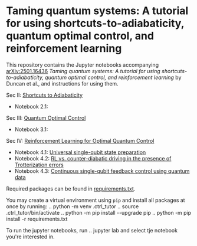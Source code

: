 # Taming quantum systems: A tutorial for using shortcuts-to-adiabaticity, quantum optimal control, and reinforcement learning

This repository contains the Jupyter notebooks accompanying [arXiv:2501.16436](https://arxiv.org/abs/2501.16436) *Taming quantum systems: A tutorial for using shortcuts-to-adiabaticity, quantum optimal control, and reinforcement learning* by Duncan et al., and instructions for using them.  


Sec II: [Shortcuts to Adiabaticity](shortcuts_to_adiabaticity)

* Notebook 2.1: 


Sec III: [Quantum Optimal Control](quantum_optimal_control)

* Notebook 3.1: 

Sec IV: [Reinforcement Learning for Optimal Quantum Control](reinforcement_learning)  

* Notebook 4.1: [Universal single-qubit state preparation](reinforcement_learning/PG-qubit)  
* Notebook 4.2: [RL vs. counter-diabatic driving in the presence of Trotterization errors](reinforcement_learning/PG-STA)  
* Notebook 4.3: [Continuous single-qubit feedback control using quantum data](reinforcement_learning/PG-quantum_data)  


Required packages can be found in [requirements.txt](./requirements.txt). 

You may create a virtual environment using `pip` and install all packages at once by running:
    .. python -m venv .ctrl_tutor
    .. source .ctrl_tutor/bin/activate
    .. python -m pip install --upgrade pip
    .. python -m pip install -r requirements.txt

To run the jupyter notebooks, run
    .. jupyter lab
and select tje notebook you're interested in. 


